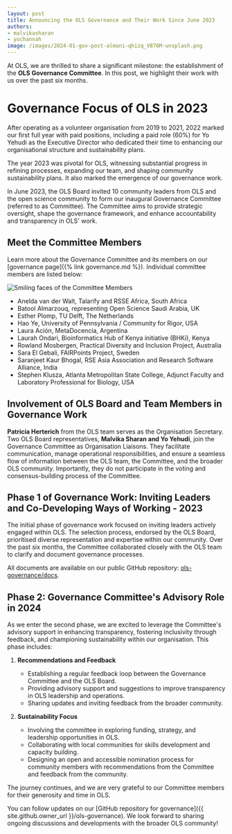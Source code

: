 ```yaml
---
layout: post
title: Announcing the OLS Governance and Their Work Since June 2023
authors: 
- malvikasharan
- yochannah
image: /images/2024-01-gov-post-almani-qhizq_V876M-unsplash.png
---
```


At OLS, we are thrilled to share a significant milestone: the establishment of the **OLS Governance Committee**. In this post, we highlight their work with us over the past six months.

# Governance Focus of OLS in 2023

After operating as a volunteer organisation from 2019 to 2021, 2022 marked our first full year with paid positions, including a paid role (60%) for Yo Yehudi as the Executive Director who dedicated their time to enhancing our organisational structure and sustainability plans. 

The year 2023 was pivotal for OLS, witnessing substantial progress in refining processes, expanding our team, and shaping community sustainability plans. It also marked the emergence of our governance work.

In June 2023, the OLS Board invited 10 community leaders from OLS and the open science community to form our inaugural Governance Committee (referred to as Committee). The Committee aims to provide strategic oversight, shape the governance framework, and enhance accountability and transparency in OLS' work.

## Meet the Committee Members

Learn more about the Governance Committee and its members on our [governance page]({% link governance.md %}). Individual committee members are listed below:

![Smiling faces of the Committee Members](https://hackmd.io/_uploads/BytbFX-qp.png)

- Anelda van der Walt, Talarify and RSSE Africa, South Africa
- Batool Almarzouq, representing Open Science Saudi Arabia, UK
- Esther Plomp, TU Delft, The Netherlands
- Hao Ye, University of Pennsylvania / Community for Rigor, USA
- Laura Ación, MetaDocencia, Argentina 
- Laurah Ondari, Bioinformatics Hub of Kenya initiative (BHKi), Kenya
- Rowland Mosbergen, Practical Diversity and Inclusion Project, Australia 
- Sara El Gebali, FAIRPoints Project, Sweden
- Saranjeet Kaur Bhogal, RSE Asia Association and Research Software Alliance, India
- Stephen Klusza, Atlanta Metropolitan State College, Adjunct Faculty and Laboratory Professional for Biology, USA

## Involvement of OLS Board and Team Members in Governance Work

**Patricia Herterich** from the OLS team serves as the Organisation Secretary. Two OLS Board representatives, **Malvika Sharan and Yo Yehudi**, join the Governance Committee as Organisation Liaisons. They facilitate communication, manage operational responsibilities, and ensure a seamless flow of information between the OLS team, the Committee, and the broader OLS community. Importantly, they do not participate in the voting and consensus-building process of the Committee.

## Phase 1 of Governance Work: Inviting Leaders and Co-Developing Ways of Working - 2023

The initial phase of governance work focused on inviting leaders actively engaged within OLS. The selection process, endorsed by the OLS Board, prioritised diverse representation and expertise within our community. Over the past six months, the Committee collaborated closely with the OLS team to clarify and document governance processes. 

All documents are available on our public GitHub repository: [ols-governance/docs](https://github.com/open-life-science/ols-governance/tree/main/docs).

## Phase 2: Governance Committee's Advisory Role in 2024

As we enter the second phase, we are excited to leverage the Committee's advisory support in enhancing transparency, fostering inclusivity through feedback, and championing sustainability within our organisation. This phase includes:

1. **Recommendations and Feedback**
   - Establishing a regular feedback loop between the Governance Committee and the OLS Board.
   - Providing advisory support and suggestions to improve transparency in OLS leadership and operations.
   - Sharing updates and inviting feedback from the broader community.

2. **Sustainability Focus**
   - Involving the committee in exploring funding, strategy, and leadership opportunities in OLS.
   - Collaborating with local communities for skills development and capacity building.
   - Designing an open and accessible nomination process for community members with recommendations from the Committee and feedback from the community.

The journey continues, and we are very grateful to our Committee members for their generosity and time in OLS.

You can follow updates on our [GitHub repository for governance]({{ site.github.owner_url }}/ols-governance). We look forward to sharing ongoing  discussions and developments with the broader OLS community!
